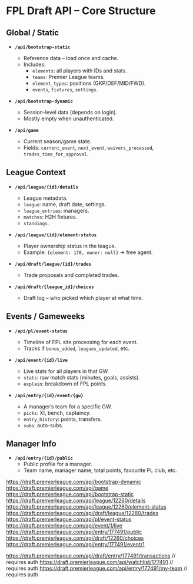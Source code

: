 # FPL Draft API – Core Structure

## Global / Static
- **`/api/bootstrap-static`**
  - Reference data – load once and cache.
  - Includes:
    - `elements`: all players with IDs and stats.
    - `teams`: Premier League teams.
    - `element_types`: positions (GKP/DEF/MID/FWD).
    - `events`, `fixtures`, `settings`.

- **`/api/bootstrap-dynamic`**
  - Session-level data (depends on login).
  - Mostly empty when unauthenticated.

- **`/api/game`**
  - Current season/game state.
  - Fields: `current_event`, `next_event`, `waivers_processed`, `trades_time_for_approval`.

## League Context
- **`/api/league/{id}/details`**
  - League metadata.
  - `league`: name, draft date, settings.
  - `league_entries`: managers.
  - `matches`: H2H fixtures.
  - `standings`.

- **`/api/league/{id}/element-status`**
  - Player ownership status in the league.
  - Example: `{element: 170, owner: null}` → free agent.

- **`/api/draft/league/{id}/trades`**
  - Trade proposals and completed trades.

- **`/api/draft/{league_id}/choices`**
  - Draft log – who picked which player at what time.

## Events / Gameweeks
- **`/api/pl/event-status`**
  - Timeline of FPL site processing for each event.
  - Tracks if `bonus_added`, `leagues_updated`, etc.

- **`/api/event/{id}/live`**
  - Live stats for all players in that GW.
  - `stats`: raw match stats (minutes, goals, assists).
  - `explain`: breakdown of FPL points.

- **`/api/entry/{id}/event/{gw}`**
  - A manager’s team for a specific GW.
  - `picks`: XI, bench, captaincy.
  - `entry_history`: points, transfers.
  - `subs`: auto-subs.

## Manager Info
- **`/api/entry/{id}/public`**
  - Public profile for a manager.
  - Team name, manager name, total points, favourite PL club, etc.


https://draft.premierleague.com/api/bootstrap-dynamic
https://draft.premierleague.com/api/game
https://draft.premierleague.com/api/bootstrap-static
https://draft.premierleague.com/api/league/12260/details
https://draft.premierleague.com/api/league/12260/element-status
https://draft.premierleague.com/api/draft/league/12260/trades
https://draft.premierleague.com/api/pl/event-status
https://draft.premierleague.com/api/event/1/live
https://draft.premierleague.com/api/entry/177491/public
https://draft.premierleague.com/api/draft/12260/choices
https://draft.premierleague.com/api/entry/177491/event/1

https://draft.premierleague.com/api/draft/entry/177491/transactions // requires auth
https://draft.premierleague.com/api/watchlist/177491 // requires auth
https://draft.premierleague.com/api/entry/177491/my-team // requires auth